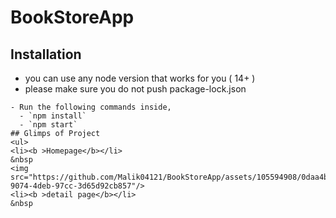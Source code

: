 # BookStoreApp
## Installation

- you can use any node version that works for you ( 14+ )
- please make sure you do not push package-lock.json

```
- Run the following commands inside,
  - `npm install`
  - `npm start`
## Glimps of Project
<ul>
<li><b >Homepage</b></li>
&nbsp
<img src="https://github.com/Malik04121/BookStoreApp/assets/105594908/0daa4b3f-9074-4deb-97cc-3d65d92cb857"/>
<li><b >detail page</b></li>
&nbsp

